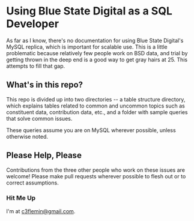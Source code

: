 <h1>Using Blue State Digital as a SQL Developer</h1>

<p>As far as I know, there's no documentation for using Blue State Digital's MySQL replica, which is important for scalable use. This is a little problematic because relatively few people work on BSD data, and trial by getting thrown in the deep end is a good way to get gray hairs at 25. This attempts to fill that gap.</p>

<h2>What's in this repo?</h2>
<p>This repo is divided up into two directories -- a table structure directory, which explains tables related to common and uncommon topics such as constituent data, contribution data, etc., and a folder with sample queries that solve common issues.</p>
<p>These queries assume you are on MySQL wherever possible, unless otherwise noted.</p>

<h2>Please Help, Please</h2>
<p>Contributions from the three other people who work on these issues are welcome! Please make pull requests wherever possible to flesh out or to correct assumptions.</p>

<h3>Hit Me Up</h3>
<p>I'm at <a href="mailto:c3flemin@gmail.com">c3flemin@gmail.com</a>.</p>